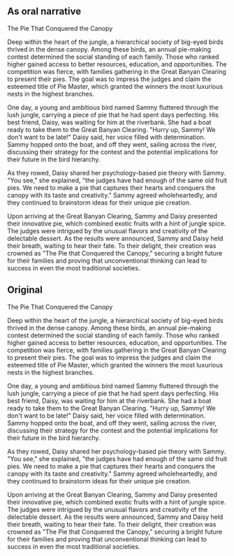 
## As oral narrative
The Pie That Conquered the Canopy

Deep within the heart of the jungle,
a hierarchical society of big-eyed birds
thrived in the dense canopy.
Among these birds, an annual pie-making contest
determined the social standing of each family.
Those who ranked higher gained access
to better resources, education, and opportunities.
The competition was fierce, with families gathering
in the Great Banyan Clearing to present their pies.
The goal was to impress the judges and claim
the esteemed title of Pie Master,
which granted the winners the most luxurious nests
in the highest branches.

One day, a young and ambitious bird named Sammy
fluttered through the lush jungle,
carrying a piece of pie that he had spent days perfecting.
His best friend, Daisy, was waiting for him at the riverbank.
She had a boat ready to take them
to the Great Banyan Clearing.
"Hurry up, Sammy! We don't want to be late!"
Daisy said, her voice filled with determination.
Sammy hopped onto the boat, and off they went,
sailing across the river,
discussing their strategy for the contest
and the potential implications
for their future in the bird hierarchy.

As they rowed, Daisy shared her psychology-based pie theory
with Sammy. "You see," she explained,
"the judges have had enough of the same old fruit pies.
We need to make a pie that captures their hearts
and conquers the canopy with its taste and creativity."
Sammy agreed wholeheartedly,
and they continued to brainstorm ideas
for their unique pie creation.

Upon arriving at the Great Banyan Clearing,
Sammy and Daisy presented their innovative pie,
which combined exotic fruits with a hint of jungle spice.
The judges were intrigued by the unusual flavors
and creativity of the delectable dessert.
As the results were announced,
Sammy and Daisy held their breath,
waiting to hear their fate.
To their delight, their creation was crowned
as "The Pie that Conquered the Canopy,"
securing a bright future for their families
and proving that unconventional thinking
can lead to success in even the most traditional societies.

## Original
The Pie That Conquered the Canopy

Deep within the heart of the jungle, a hierarchical society of big-eyed birds thrived in the dense canopy. Among these birds, an annual pie-making contest determined the social standing of each family. Those who ranked higher gained access to better resources, education, and opportunities. The competition was fierce, with families gathering in the Great Banyan Clearing to present their pies. The goal was to impress the judges and claim the esteemed title of Pie Master, which granted the winners the most luxurious nests in the highest branches.

One day, a young and ambitious bird named Sammy fluttered through the lush jungle, carrying a piece of pie that he had spent days perfecting. His best friend, Daisy, was waiting for him at the riverbank. She had a boat ready to take them to the Great Banyan Clearing. "Hurry up, Sammy! We don't want to be late!" Daisy said, her voice filled with determination. Sammy hopped onto the boat, and off they went, sailing across the river, discussing their strategy for the contest and the potential implications for their future in the bird hierarchy.

As they rowed, Daisy shared her psychology-based pie theory with Sammy. "You see," she explained, "the judges have had enough of the same old fruit pies. We need to make a pie that captures their hearts and conquers the canopy with its taste and creativity." Sammy agreed wholeheartedly, and they continued to brainstorm ideas for their unique pie creation.

Upon arriving at the Great Banyan Clearing, Sammy and Daisy presented their innovative pie, which combined exotic fruits with a hint of jungle spice. The judges were intrigued by the unusual flavors and creativity of the delectable dessert. As the results were announced, Sammy and Daisy held their breath, waiting to hear their fate. To their delight, their creation was crowned as "The Pie that Conquered the Canopy," securing a bright future for their families and proving that unconventional thinking can lead to success in even the most traditional societies.